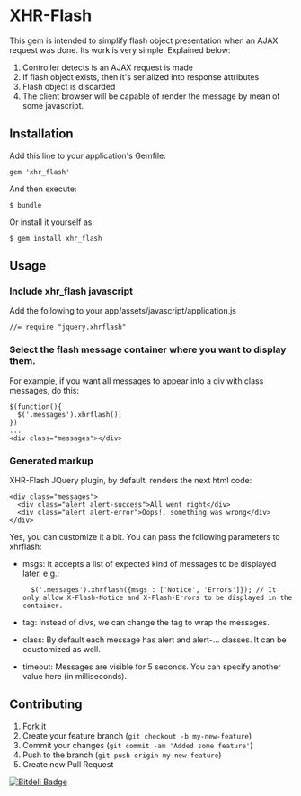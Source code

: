 # XHR-Flash

This gem is intended to simplify flash object presentation when an AJAX request was done.
Its work is very simple. Explained below:

1. Controller detects is an AJAX request is made
2. If flash object exists, then it's serialized into response attributes
3. Flash object is discarded
4. The client browser will be capable of render the message by mean of some javascript.

## Installation

Add this line to your application's Gemfile:

    gem 'xhr_flash'

And then execute:

    $ bundle

Or install it yourself as:

    $ gem install xhr_flash

## Usage

### Include xhr_flash javascript

Add the following to your app/assets/javascript/application.js

    //= require "jquery.xhrflash"

### Select the flash message container where you want to display them.

For example, if you want all messages to appear into a div with class messages, do this:

    $(function(){
      $('.messages').xhrflash();
    })
    ...
    <div class="messages"></div>

### Generated markup

XHR-Flash JQuery plugin, by default, renders the next html code:

    <div class="messages">
      <div class="alert alert-success">All went right</div>
      <div class="alert alert-error">Oops!, something was wrong</div>
    </div>

Yes, you can customize it a bit. You can pass the following parameters to xhrflash:

- msgs: It accepts a list of expected kind of messages to be displayed later. e.g.:

        $('.messages').xhrflash({msgs : ['Notice', 'Errors']}); // It only allow X-Flash-Notice and X-Flash-Errors to be displayed in the container.

- tag: Instead of divs, we can change the tag to wrap the messages.
- class: By default each message has alert and alert-... classes. It can be coustomized as well.
- timeout: Messages are visible for 5 seconds. You can specify another value here (in milliseconds).

## Contributing

1. Fork it
2. Create your feature branch (`git checkout -b my-new-feature`)
3. Commit your changes (`git commit -am 'Added some feature'`)
4. Push to the branch (`git push origin my-new-feature`)
5. Create new Pull Request


[![Bitdeli Badge](https://d2weczhvl823v0.cloudfront.net/ungue/xhr_flash/trend.png)](https://bitdeli.com/free "Bitdeli Badge")


